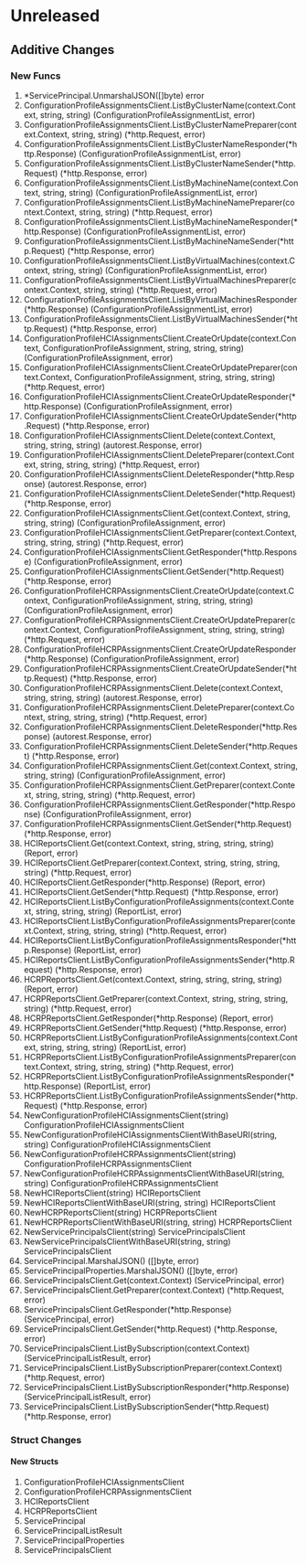 # Unreleased

## Additive Changes

### New Funcs

1. *ServicePrincipal.UnmarshalJSON([]byte) error
1. ConfigurationProfileAssignmentsClient.ListByClusterName(context.Context, string, string) (ConfigurationProfileAssignmentList, error)
1. ConfigurationProfileAssignmentsClient.ListByClusterNamePreparer(context.Context, string, string) (*http.Request, error)
1. ConfigurationProfileAssignmentsClient.ListByClusterNameResponder(*http.Response) (ConfigurationProfileAssignmentList, error)
1. ConfigurationProfileAssignmentsClient.ListByClusterNameSender(*http.Request) (*http.Response, error)
1. ConfigurationProfileAssignmentsClient.ListByMachineName(context.Context, string, string) (ConfigurationProfileAssignmentList, error)
1. ConfigurationProfileAssignmentsClient.ListByMachineNamePreparer(context.Context, string, string) (*http.Request, error)
1. ConfigurationProfileAssignmentsClient.ListByMachineNameResponder(*http.Response) (ConfigurationProfileAssignmentList, error)
1. ConfigurationProfileAssignmentsClient.ListByMachineNameSender(*http.Request) (*http.Response, error)
1. ConfigurationProfileAssignmentsClient.ListByVirtualMachines(context.Context, string, string) (ConfigurationProfileAssignmentList, error)
1. ConfigurationProfileAssignmentsClient.ListByVirtualMachinesPreparer(context.Context, string, string) (*http.Request, error)
1. ConfigurationProfileAssignmentsClient.ListByVirtualMachinesResponder(*http.Response) (ConfigurationProfileAssignmentList, error)
1. ConfigurationProfileAssignmentsClient.ListByVirtualMachinesSender(*http.Request) (*http.Response, error)
1. ConfigurationProfileHCIAssignmentsClient.CreateOrUpdate(context.Context, ConfigurationProfileAssignment, string, string, string) (ConfigurationProfileAssignment, error)
1. ConfigurationProfileHCIAssignmentsClient.CreateOrUpdatePreparer(context.Context, ConfigurationProfileAssignment, string, string, string) (*http.Request, error)
1. ConfigurationProfileHCIAssignmentsClient.CreateOrUpdateResponder(*http.Response) (ConfigurationProfileAssignment, error)
1. ConfigurationProfileHCIAssignmentsClient.CreateOrUpdateSender(*http.Request) (*http.Response, error)
1. ConfigurationProfileHCIAssignmentsClient.Delete(context.Context, string, string, string) (autorest.Response, error)
1. ConfigurationProfileHCIAssignmentsClient.DeletePreparer(context.Context, string, string, string) (*http.Request, error)
1. ConfigurationProfileHCIAssignmentsClient.DeleteResponder(*http.Response) (autorest.Response, error)
1. ConfigurationProfileHCIAssignmentsClient.DeleteSender(*http.Request) (*http.Response, error)
1. ConfigurationProfileHCIAssignmentsClient.Get(context.Context, string, string, string) (ConfigurationProfileAssignment, error)
1. ConfigurationProfileHCIAssignmentsClient.GetPreparer(context.Context, string, string, string) (*http.Request, error)
1. ConfigurationProfileHCIAssignmentsClient.GetResponder(*http.Response) (ConfigurationProfileAssignment, error)
1. ConfigurationProfileHCIAssignmentsClient.GetSender(*http.Request) (*http.Response, error)
1. ConfigurationProfileHCRPAssignmentsClient.CreateOrUpdate(context.Context, ConfigurationProfileAssignment, string, string, string) (ConfigurationProfileAssignment, error)
1. ConfigurationProfileHCRPAssignmentsClient.CreateOrUpdatePreparer(context.Context, ConfigurationProfileAssignment, string, string, string) (*http.Request, error)
1. ConfigurationProfileHCRPAssignmentsClient.CreateOrUpdateResponder(*http.Response) (ConfigurationProfileAssignment, error)
1. ConfigurationProfileHCRPAssignmentsClient.CreateOrUpdateSender(*http.Request) (*http.Response, error)
1. ConfigurationProfileHCRPAssignmentsClient.Delete(context.Context, string, string, string) (autorest.Response, error)
1. ConfigurationProfileHCRPAssignmentsClient.DeletePreparer(context.Context, string, string, string) (*http.Request, error)
1. ConfigurationProfileHCRPAssignmentsClient.DeleteResponder(*http.Response) (autorest.Response, error)
1. ConfigurationProfileHCRPAssignmentsClient.DeleteSender(*http.Request) (*http.Response, error)
1. ConfigurationProfileHCRPAssignmentsClient.Get(context.Context, string, string, string) (ConfigurationProfileAssignment, error)
1. ConfigurationProfileHCRPAssignmentsClient.GetPreparer(context.Context, string, string, string) (*http.Request, error)
1. ConfigurationProfileHCRPAssignmentsClient.GetResponder(*http.Response) (ConfigurationProfileAssignment, error)
1. ConfigurationProfileHCRPAssignmentsClient.GetSender(*http.Request) (*http.Response, error)
1. HCIReportsClient.Get(context.Context, string, string, string, string) (Report, error)
1. HCIReportsClient.GetPreparer(context.Context, string, string, string, string) (*http.Request, error)
1. HCIReportsClient.GetResponder(*http.Response) (Report, error)
1. HCIReportsClient.GetSender(*http.Request) (*http.Response, error)
1. HCIReportsClient.ListByConfigurationProfileAssignments(context.Context, string, string, string) (ReportList, error)
1. HCIReportsClient.ListByConfigurationProfileAssignmentsPreparer(context.Context, string, string, string) (*http.Request, error)
1. HCIReportsClient.ListByConfigurationProfileAssignmentsResponder(*http.Response) (ReportList, error)
1. HCIReportsClient.ListByConfigurationProfileAssignmentsSender(*http.Request) (*http.Response, error)
1. HCRPReportsClient.Get(context.Context, string, string, string, string) (Report, error)
1. HCRPReportsClient.GetPreparer(context.Context, string, string, string, string) (*http.Request, error)
1. HCRPReportsClient.GetResponder(*http.Response) (Report, error)
1. HCRPReportsClient.GetSender(*http.Request) (*http.Response, error)
1. HCRPReportsClient.ListByConfigurationProfileAssignments(context.Context, string, string, string) (ReportList, error)
1. HCRPReportsClient.ListByConfigurationProfileAssignmentsPreparer(context.Context, string, string, string) (*http.Request, error)
1. HCRPReportsClient.ListByConfigurationProfileAssignmentsResponder(*http.Response) (ReportList, error)
1. HCRPReportsClient.ListByConfigurationProfileAssignmentsSender(*http.Request) (*http.Response, error)
1. NewConfigurationProfileHCIAssignmentsClient(string) ConfigurationProfileHCIAssignmentsClient
1. NewConfigurationProfileHCIAssignmentsClientWithBaseURI(string, string) ConfigurationProfileHCIAssignmentsClient
1. NewConfigurationProfileHCRPAssignmentsClient(string) ConfigurationProfileHCRPAssignmentsClient
1. NewConfigurationProfileHCRPAssignmentsClientWithBaseURI(string, string) ConfigurationProfileHCRPAssignmentsClient
1. NewHCIReportsClient(string) HCIReportsClient
1. NewHCIReportsClientWithBaseURI(string, string) HCIReportsClient
1. NewHCRPReportsClient(string) HCRPReportsClient
1. NewHCRPReportsClientWithBaseURI(string, string) HCRPReportsClient
1. NewServicePrincipalsClient(string) ServicePrincipalsClient
1. NewServicePrincipalsClientWithBaseURI(string, string) ServicePrincipalsClient
1. ServicePrincipal.MarshalJSON() ([]byte, error)
1. ServicePrincipalProperties.MarshalJSON() ([]byte, error)
1. ServicePrincipalsClient.Get(context.Context) (ServicePrincipal, error)
1. ServicePrincipalsClient.GetPreparer(context.Context) (*http.Request, error)
1. ServicePrincipalsClient.GetResponder(*http.Response) (ServicePrincipal, error)
1. ServicePrincipalsClient.GetSender(*http.Request) (*http.Response, error)
1. ServicePrincipalsClient.ListBySubscription(context.Context) (ServicePrincipalListResult, error)
1. ServicePrincipalsClient.ListBySubscriptionPreparer(context.Context) (*http.Request, error)
1. ServicePrincipalsClient.ListBySubscriptionResponder(*http.Response) (ServicePrincipalListResult, error)
1. ServicePrincipalsClient.ListBySubscriptionSender(*http.Request) (*http.Response, error)

### Struct Changes

#### New Structs

1. ConfigurationProfileHCIAssignmentsClient
1. ConfigurationProfileHCRPAssignmentsClient
1. HCIReportsClient
1. HCRPReportsClient
1. ServicePrincipal
1. ServicePrincipalListResult
1. ServicePrincipalProperties
1. ServicePrincipalsClient
